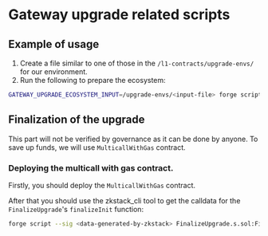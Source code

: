 # Gateway upgrade related scripts

## Example of usage

1. Create a file similar to one of those in the `/l1-contracts/upgrade-envs/` for our environment.
2. Run the following to prepare the ecosystem:

```sh
GATEWAY_UPGRADE_ECOSYSTEM_INPUT=/upgrade-envs/<input-file> forge script --sig "run()" EcosystemUpgrade --ffi --rpc-url <rpc-url> --gas-limit 20000000000 --broadcast --slow
```

## Finalization of the upgrade

This part will not be verified by governance as it can be done by anyone. To save up funds, we will use `MulticallWithGas` contract.

### Deploying the multicall with gas contract.

Firstly, you should deploy the `MulticallWithGas` contract.

After that you should use the zkstack_cli tool to get the calldata for the `FinalizeUpgrade`'s `finalizeInit` function:

```sh
forge script --sig <data-generated-by-zkstack> FinalizeUpgrade.s.sol:FinalizeUpgrade --ffi --rpc-url <rpc-url> --gas-limit 20000000000 --broadcast --slow 
```
